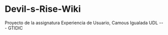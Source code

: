 # Devil-s-Rise-Wiki
Proyecto de la assignatura Experiencia de Usuario, Camous Igualada UDL --- GTIDIC
